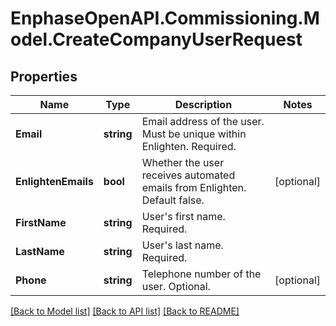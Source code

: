 # EnphaseOpenAPI.Commissioning.Model.CreateCompanyUserRequest

## Properties

Name | Type | Description | Notes
------------ | ------------- | ------------- | -------------
**Email** | **string** | Email address of the user. Must be unique within Enlighten. Required. | 
**EnlightenEmails** | **bool** | Whether the user receives automated emails from Enlighten. Default false. | [optional] 
**FirstName** | **string** | User&#39;s first name. Required. | 
**LastName** | **string** | User&#39;s last name. Required. | 
**Phone** | **string** | Telephone number of the user. Optional. | [optional] 

[[Back to Model list]](../README.md#documentation-for-models) [[Back to API list]](../README.md#documentation-for-api-endpoints) [[Back to README]](../README.md)

